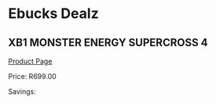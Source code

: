 
# Ebucks Dealz
## XB1 MONSTER ENERGY SUPERCROSS 4
[Product Page](https://www.ebucks.com/web/shop/productSelected.do?prodId=1149771753&catId=724351586)

Price: R699.00

Savings: 


	